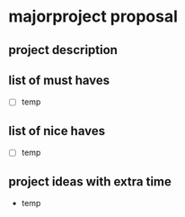 # majorproject proposal

## project description

## list of must haves

- [ ] temp

## list of nice haves

- [ ] temp

## project ideas with extra time

- temp
